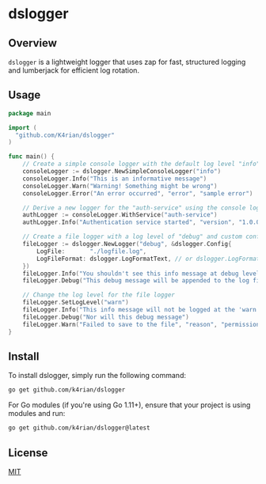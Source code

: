 # dslogger

## Overview
`dslogger` is a lightweight logger that uses zap for fast, structured logging and lumberjack for efficient log rotation.

## Usage
```go
package main

import (
  "github.com/K4rian/dslogger"
)

func main() {
	// Create a simple console logger with the default log level "info".
	consoleLogger := dslogger.NewSimpleConsoleLogger("info")
	consoleLogger.Info("This is an informative message")
	consoleLogger.Warn("Warning! Something might be wrong")
	consoleLogger.Error("An error occurred", "error", "sample error")

	// Derive a new logger for the "auth-service" using the console logger.
	authLogger := consoleLogger.WithService("auth-service")
	authLogger.Info("Authentication service started", "version", "1.0.0")

	// Create a file logger with a log level of "debug" and custom configuration.
	fileLogger := dslogger.NewLogger("debug", &dslogger.Config{
		LogFile:       "./logfile.log",
		LogFileFormat: dslogger.LogFormatText, // or dslogger.LogFormatJSON
	})
	fileLogger.Info("You shouldn't see this info message at debug level")
	fileLogger.Debug("This debug message will be appended to the log file!")

	// Change the log level for the file logger
	fileLogger.SetLogLevel("warn")
	fileLogger.Info("This info message will not be logged at the 'warn' level")
	fileLogger.Debug("Nor will this debug message")
	fileLogger.Warn("Failed to save to the file", "reason", "permission denied")
}
```

## Install
To install dslogger, simply run the following command:
```bash
go get github.com/k4rian/dslogger
```

For Go modules (if you're using Go 1.11+), ensure that your project is using modules and run:
```bash
go get github.com/k4rian/dslogger@latest
```

## License
[MIT][1]

[1]: https://github.com/K4rian/dslogger/blob/main/LICENSE
